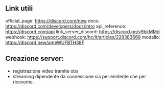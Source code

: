 ## Link utili

official_page: https://discord.com/new
docs: https://discord.com/developers/docs/intro
api_reference: https://discord.com/api
link_server_discord: https://discord.gg/v9bkMMd
webhook: https://support.discord.com/hc/it/articles/228383668
modello: https://discord.new/ameWUFBTH38F


## Creazione server:
- registrazione video tramite obs
- streaming dipendente da connessione sia per emitente che per ricevente.
